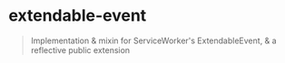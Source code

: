 # extendable-event

> Implementation & mixin for ServiceWorker's ExtendableEvent, & a reflective public extension
